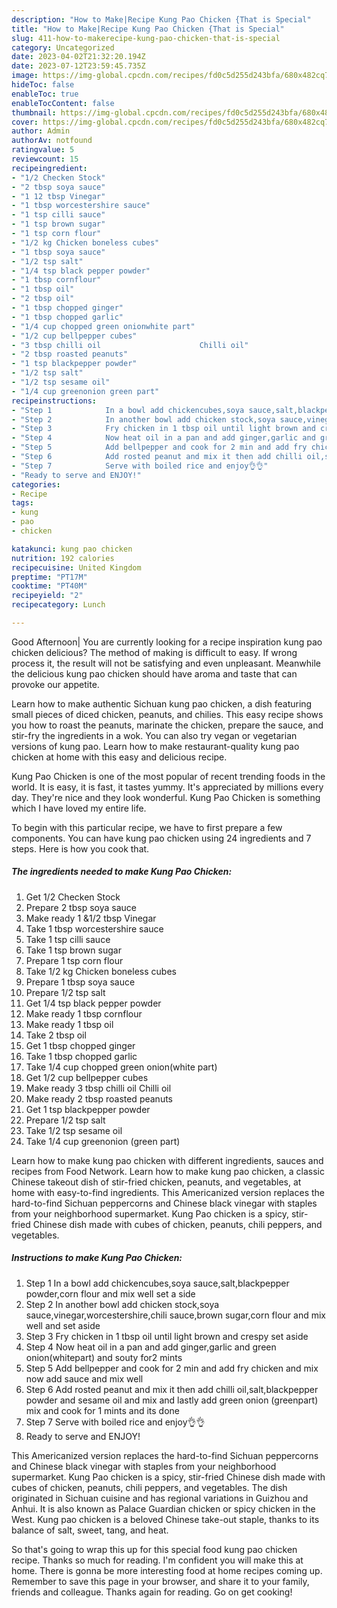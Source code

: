 ```yaml
---
description: "How to Make|Recipe Kung Pao Chicken {That is Special"
title: "How to Make|Recipe Kung Pao Chicken {That is Special"
slug: 411-how-to-makerecipe-kung-pao-chicken-that-is-special
category: Uncategorized
date: 2023-04-02T21:32:20.194Z
date: 2023-07-12T23:59:45.735Z
image: https://img-global.cpcdn.com/recipes/fd0c5d255d243bfa/680x482cq70/kung-pao-chicken-recipe-main-photo.jpg
hideToc: false
enableToc: true
enableTocContent: false
thumbnail: https://img-global.cpcdn.com/recipes/fd0c5d255d243bfa/680x482cq70/kung-pao-chicken-recipe-main-photo.jpg
cover: https://img-global.cpcdn.com/recipes/fd0c5d255d243bfa/680x482cq70/kung-pao-chicken-recipe-main-photo.jpg
author: Admin
authorAv: notfound
ratingvalue: 5
reviewcount: 15
recipeingredient:
- "1/2 Checken Stock"
- "2 tbsp soya sauce"
- "1 12 tbsp Vinegar"
- "1 tbsp worcestershire sauce"
- "1 tsp cilli sauce"
- "1 tsp brown sugar"
- "1 tsp corn flour"
- "1/2 kg Chicken boneless cubes"
- "1 tbsp soya sauce"
- "1/2 tsp salt"
- "1/4 tsp black pepper powder"
- "1 tbsp cornflour"
- "1 tbsp oil"
- "2 tbsp oil"
- "1 tbsp chopped ginger"
- "1 tbsp chopped garlic"
- "1/4 cup chopped green onionwhite part"
- "1/2 cup bellpepper cubes"
- "3 tbsp chilli oil                      Chilli oil"
- "2 tbsp roasted peanuts"
- "1 tsp blackpepper powder"
- "1/2 tsp salt"
- "1/2 tsp sesame oil"
- "1/4 cup greenonion green part"
recipeinstructions:
- "Step 1            In a bowl add chickencubes,soya sauce,salt,blackpepper powder,corn flour and mix well set a side"
- "Step 2            In another bowl add chicken stock,soya sauce,vinegar,worcestershire,chili sauce,brown sugar,corn flour and mix well and set aside"
- "Step 3            Fry chicken in 1 tbsp oil until light brown and crespy set aside"
- "Step 4            Now heat oil in a pan and add ginger,garlic and green onion(whitepart) and souty for2 mints"
- "Step 5            Add bellpepper and cook for 2 min and add fry chicken and mix now add sauce and mix well"
- "Step 6            Add rosted peanut and mix it then add chilli oil,salt,blackpepper powder and sesame oil and mix and lastly add green onion (greenpart) mix and cook for 1 mints and its done"
- "Step 7            Serve with boiled rice and enjoy👌👌"
- "Ready to serve and ENJOY!"
categories:
- Recipe
tags:
- kung
- pao
- chicken

katakunci: kung pao chicken 
nutrition: 192 calories
recipecuisine: United Kingdom
preptime: "PT17M"
cooktime: "PT40M"
recipeyield: "2"
recipecategory: Lunch

---
```



Good Afternoon| You are currently looking for a recipe inspiration kung pao chicken delicious? The method of making is difficult to easy. If wrong process it, the result will not be satisfying and even unpleasant. Meanwhile the delicious kung pao chicken should have aroma and taste that can provoke our appetite.





Learn how to make authentic Sichuan kung pao chicken, a dish featuring small pieces of diced chicken, peanuts, and chilies. This easy recipe shows you how to roast the peanuts, marinate the chicken, prepare the sauce, and stir-fry the ingredients in a wok. You can also try vegan or vegetarian versions of kung pao. Learn how to make restaurant-quality kung pao chicken at home with this easy and delicious recipe.

Kung Pao Chicken is one of the most popular of recent trending foods in the world. It is easy, it is fast, it tastes yummy. It's appreciated by millions every day. They're nice and they look wonderful. Kung Pao Chicken is something which I have loved my entire life.


To begin with this particular recipe, we have to first prepare a few components. You can have kung pao chicken using 24 ingredients and 7 steps. Here is how you cook that.

<!--inarticleads1-->

##### The ingredients needed to make Kung Pao Chicken:

1. Get 1/2 Checken Stock
1. Prepare 2 tbsp soya sauce
1. Make ready 1 &amp;1/2 tbsp Vinegar
1. Take 1 tbsp worcestershire sauce
1. Take 1 tsp cilli sauce
1. Take 1 tsp brown sugar
1. Prepare 1 tsp corn flour
1. Take 1/2 kg Chicken boneless cubes
1. Prepare 1 tbsp soya sauce
1. Prepare 1/2 tsp salt
1. Get 1/4 tsp black pepper powder
1. Make ready 1 tbsp cornflour
1. Make ready 1 tbsp oil
1. Take 2 tbsp oil
1. Get 1 tbsp chopped ginger
1. Take 1 tbsp chopped garlic
1. Take 1/4 cup chopped green onion(white part)
1. Get 1/2 cup bellpepper cubes
1. Make ready 3 tbsp chilli oil                      Chilli oil
1. Make ready 2 tbsp roasted peanuts
1. Get 1 tsp blackpepper powder
1. Prepare 1/2 tsp salt
1. Take 1/2 tsp sesame oil
1. Take 1/4 cup greenonion (green part)


Learn how to make kung pao chicken with different ingredients, sauces and recipes from Food Network. Learn how to make kung pao chicken, a classic Chinese takeout dish of stir-fried chicken, peanuts, and vegetables, at home with easy-to-find ingredients. This Americanized version replaces the hard-to-find Sichuan peppercorns and Chinese black vinegar with staples from your neighborhood supermarket. Kung Pao chicken is a spicy, stir-fried Chinese dish made with cubes of chicken, peanuts, chili peppers, and vegetables. 

<!--inarticleads2-->

##### Instructions to make Kung Pao Chicken:

1. Step 1            In a bowl add chickencubes,soya sauce,salt,blackpepper powder,corn flour and mix well set a side
1. Step 2            In another bowl add chicken stock,soya sauce,vinegar,worcestershire,chili sauce,brown sugar,corn flour and mix well and set aside
1. Step 3            Fry chicken in 1 tbsp oil until light brown and crespy set aside
1. Step 4            Now heat oil in a pan and add ginger,garlic and green onion(whitepart) and souty for2 mints
1. Step 5            Add bellpepper and cook for 2 min and add fry chicken and mix now add sauce and mix well
1. Step 6            Add rosted peanut and mix it then add chilli oil,salt,blackpepper powder and sesame oil and mix and lastly add green onion (greenpart) mix and cook for 1 mints and its done
1. Step 7            Serve with boiled rice and enjoy👌👌
1. Ready to serve and ENJOY!

This Americanized version replaces the hard-to-find Sichuan peppercorns and Chinese black vinegar with staples from your neighborhood supermarket. Kung Pao chicken is a spicy, stir-fried Chinese dish made with cubes of chicken, peanuts, chili peppers, and vegetables. The dish originated in Sichuan cuisine and has regional variations in Guizhou and Anhui. It is also known as Palace Guardian chicken or spicy chicken in the West. Kung pao chicken is a beloved Chinese take-out staple, thanks to its balance of salt, sweet, tang, and heat. 

So that's going to wrap this up for this special food kung pao chicken recipe. Thanks so much for reading. I'm confident you will make this at home. There is gonna be more interesting food at home recipes coming up. Remember to save this page in your browser, and share it to your family, friends and colleague. Thanks again for reading. Go on get cooking!
